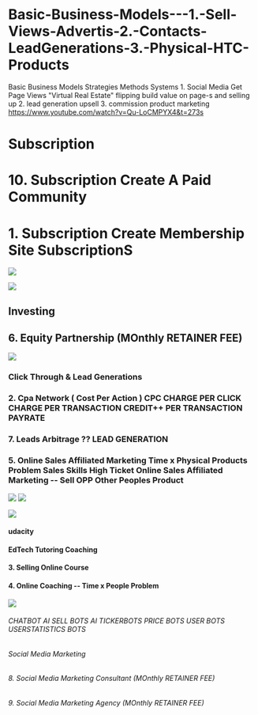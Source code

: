 # Basic-Business-Models---1.-Sell-Views-Advertis-2.-Contacts-LeadGenerations-3.-Physical-HTC-Products
Basic Business Models Strategies Methods Systems 1. Social Media Get Page Views "Virtual Real Estate" flipping build value on page-s and selling up 2. lead generation upsell 3. commission product marketing
https://www.youtube.com/watch?v=Qu-LoCMPYX4&t=273s


# Subscription
# 10. Subscription Create A Paid Community
# 1. Subscription Create Membership Site SubscriptionS
![](https://images-na.ssl-images-amazon.com/images/I/71zWF5IBT9L.jpg)


![](https://blog.adioma.com/wp-content/uploads/2013/05/how-funding-works-infographic-700x466.png)
## Investing
## 6. Equity Partnership (MOnthly RETAINER FEE)



![](https://www.tune.com/tune-com-content/uploads/2019/01/what-is-affiliate-marketing.jpg)
### Click Through & Lead Generations 
### 2. Cpa Network ( Cost Per Action )  CPC CHARGE PER CLICK CHARGE PER TRANSACTION CREDIT++ PER TRANSACTION PAYRATE
### 7. Leads Arbitrage ?? LEAD GENERATION
### 5. Online Sales Affiliated Marketing  Time x Physical Products Problem Sales Skills  High Ticket Online Sales Affiliated Marketing -- Sell OPP Other Peoples Product
![](https://www.appsflyer.com/wp-content/uploads/2018/09/cpa-graphic.png)
![](https://blog.hubspot.com/hs-fs/hubfs/larger-inbound-methodology.png?width=600&name=larger-inbound-methodology.png)


![](https://miro.medium.com/max/1356/1*hWHfNVYS4B1dgB75bhUAXQ.png)
#### udacity
#### EdTech Tutoring Coaching 
#### 3. Selling Online Course 
#### 4. Online Coaching -- Time x People Problem

![](https://image.flaticon.com/icons/png/512/124/124019.png)
###### CHATBOT AI SELL BOTS AI TICKERBOTS PRICE BOTS USER BOTS USERSTATISTICS BOTS
###### Social Media Marketing
###### 8. Social Media Marketing Consultant (MOnthly RETAINER FEE)
###### 9. Social Media Marketing Agency (MOnthly RETAINER FEE)


